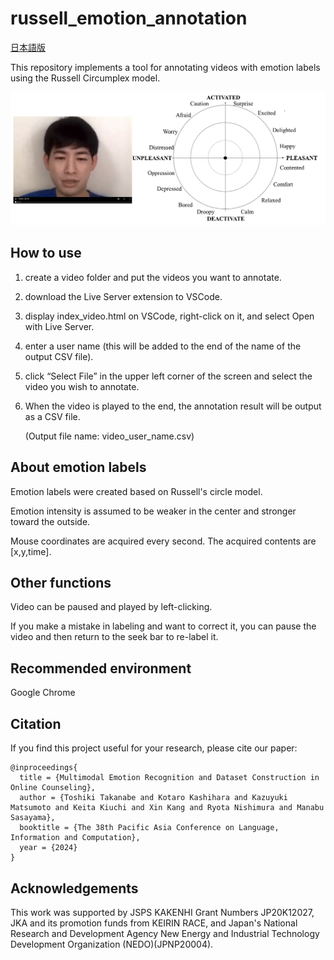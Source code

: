 # russell_emotion_annotation

[日本語版](./README_ja.md)

This repository implements a tool for annotating videos with emotion labels using the Russell Circumplex model.

![demo](./assets/demo.png)

## How to use
1. create a video folder and put the videos you want to annotate.
2. download the Live Server extension to VSCode.
3. display index_video.html on VSCode, right-click on it, and select Open with Live Server.
4. enter a user name (this will be added to the end of the name of the output CSV file).
5. click “Select File” in the upper left corner of the screen and select the video you wish to annotate.
6. When the video is played to the end, the annotation result will be output as a CSV file.

    (Output file name: video_user_name.csv)


## About emotion labels
Emotion labels were created based on Russell's circle model.

Emotion intensity is assumed to be weaker in the center and stronger toward the outside.

Mouse coordinates are acquired every second. The acquired contents are [x,y,time].

## Other functions

Video can be paused and played by left-clicking.

If you make a mistake in labeling and want to correct it, you can pause the video and then return to the seek bar to re-label it.


## Recommended environment

Google Chrome

## Citation

If you find this project useful for your research, please cite our paper:

```
@inproceedings{
  title = {Multimodal Emotion Recognition and Dataset Construction in Online Counseling},
  author = {Toshiki Takanabe and Kotaro Kashihara and Kazuyuki Matsumoto and Keita Kiuchi and Xin Kang and Ryota Nishimura and Manabu Sasayama},
  booktitle = {The 38th Pacific Asia Conference on Language, Information and Computation},
  year = {2024}
}
```

## Acknowledgements

This work was supported by JSPS KAKENHI Grant Numbers JP20K12027, JKA and its promotion funds from KEIRIN RACE, and Japan's National Research and Development Agency New Energy and Industrial Technology Development Organization (NEDO)(JPNP20004).